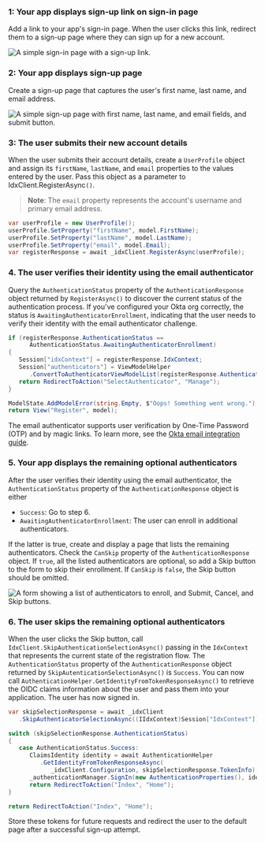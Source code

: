### 1: Your app displays sign-up link on sign-in page

Add a link to your app's sign-in page. When the user clicks this link, redirect them to a sign-up page where they can sign up for a new account.

<div class="half border">

![A simple sign-in page with a sign-up link.](/img/pwd-optional/pwd-optional-sign-up-link-sign-in-page.png)

</div>

### 2: Your app displays sign-up page

Create a sign-up page that captures the user's first name, last name, and email address.

<div class="half border">

![A simple sign-up page with first name, last name, and email fields, and submit button.](/img/pwd-optional/pwd-optional-sign-up-page.png)

</div>

### 3: The user submits their new account details

When the user submits their account details, create a `UserProfile` object and assign its `firstName`, `lastName`, and `email` properties to the values entered by the user. Pass this object as a parameter to IdxClient.RegisterAsync`()`.

> **Note**: The `email` property represents the account's username and primary email address.

```csharp
var userProfile = new UserProfile();
userProfile.SetProperty("firstName", model.FirstName);
userProfile.SetProperty("lastName", model.LastName);
userProfile.SetProperty("email", model.Email);
var registerResponse = await _idxClient.RegisterAsync(userProfile);
```

### 4. The user verifies their identity using the email authenticator

Query the `AuthenticationStatus` property of the `AuthenticationResponse` object returned by `RegisterAsync()` to discover the current status of the authentication process. If you've configured your Okta org correctly, the status is `AwaitingAuthenticatorEnrollment`, indicating that the user needs to verify their identity with the email authenticator challenge.

```csharp
if (registerResponse.AuthenticationStatus ==
      AuthenticationStatus.AwaitingAuthenticatorEnrollment)
{
   Session["idxContext"] = registerResponse.IdxContext;
   Session["authenticators"] = ViewModelHelper
      .ConvertToAuthenticatorViewModelList(registerResponse.Authenticators);
   return RedirectToAction("SelectAuthenticator", "Manage");
}

ModelState.AddModelError(string.Empty, $"Oops! Something went wrong.");
return View("Register", model);
```

The email authenticator supports user verification by One-Time Password (OTP) and by magic links. To learn more, see the [Okta email integration guide](/docs/guides/authenticators-okta-email/nodeexpress/main/#integrate-email-challenge-with-magic-links).

### 5. Your app displays the remaining optional authenticators

After the user verifies their identity using the email authenticator, the `AuthenticationStatus` property of the `AuthenticationResponse` object is either

- `Success`: Go to step 6.
- `AwaitingAuthenticatorEnrollment`: The user can enroll in additional authenticators.

If the latter is true, create and display a page that lists the remaining authenticators. Check the `CanSkip` property of the `AuthenticationResponse` object. If `true`, all the listed authenticators are optional, so add a Skip button to the form to skip their enrollment. If `CanSkip` is `false`, the Skip button should be omitted.

<div class="half border">

![A form showing a list of authenticators to enroll, and Submit, Cancel, and Skip buttons.](/img/pwd-optional/pwd-optional-sign-up-authenticators-page.png)

</div>

### 6. The user skips the remaining optional authenticators

When the user clicks the Skip button, call `IdxClient.SkipAuthenticationSelectionAsync()` passing in the `IdxContext` that represents the current state of the registration flow. The `AuthenticationStatus` property of the `AuthenticationResponse` object returned by `SkipAutenticationSelectionAsync()` is `Success`. You can now call `AuthenticationHelper.GetIdentityFromTokenResponseAsync()` to retrieve the OIDC claims information about the user and pass them into your application. The user has now signed in.

```csharp
var skipSelectionResponse = await _idxClient
   .SkipAuthenticatorSelectionAsync((IIdxContext)Session["IdxContext"]);

switch (skipSelectionResponse.AuthenticationStatus)
{
   case AuthenticationStatus.Success:
      ClaimsIdentity identity = await AuthenticationHelper
         .GetIdentityFromTokenResponseAsync(
            _idxClient.Configuration, skipSelectionResponse.TokenInfo);
      _authenticationManager.SignIn(new AuthenticationProperties(), identity);
      return RedirectToAction("Index", "Home");
}

return RedirectToAction("Index", "Home");
```

Store these tokens for future requests and redirect the user to the default page after a successful sign-up attempt.

